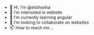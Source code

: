 - 👋 Hi, I’m @elsihoxha
- 👀 I’m interested in website
- 🌱 I’m currently learning angular
- 💞️ I’m looking to collaborate on websites
- 📫 How to reach me ...

<!---
elsihoxha/elsihoxha is a ✨ special ✨ repository because its `README.md` (this file) appears on your GitHub profile.
You can click the Preview link to take a look at your changes.
--->
